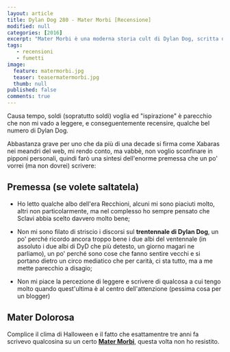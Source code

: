 ```yaml
---
layout: article
title: Dylan Dog 280 - Mater Morbi [Recensione]
modified: null
categories: [2016]
excerpt: "Mater Morbi è una moderna storia cult di Dylan Dog, scritta da Roberto Recchioni nel 2009...."
tags: 
   - recensioni
   - fumetti
image: 
  feature: matermorbi.jpg
  teaser: teasermatermorbi.jpg
  thumb: null
published: false
comments: true
---
```

Causa tempo, soldi (sopratutto soldi) voglia ed "ispirazione" è parecchio che non mi vado a leggere, e conseguentemente recensire, qualche bel numero di Dylan Dog.

Abbastanza grave per uno che da più di una decade si firma come Xabaras nei meandri del web, mi rendo conto, ma vabbè, non voglio sconfinare in pipponi personali, quindi farò una sintesi dell'enorme premessa che un po' vorrei (ma non dovrei) scrivere:

## Premessa (se volete saltatela)

- Ho letto qualche albo dell'era Recchioni, alcuni mi sono piaciuti molto, altri non particolarmente, ma nel complesso ho sempre pensato che Sclavi abbia scelto davvero molto bene;

- Non mi sono filato di striscio i discorsi sul **trentennale di Dylan Dog**, un po' perché ricordo ancora troppo bene i due albi del ventennale (in assoluto i due albi di DyD che più detesto, un giorno magari ne parliamo), un po' perché sono cose che fanno sentire vecchi e si portano dietro un circo mediatico che per carità, ci sta tutto, ma a me mette parecchio a disagio;

- Non mi piace la percezione di leggere e scrivere di qualcosa a cui tengo molto quando quest'ultima è al centro dell'attenzione (pessima cosa per un blogger)

## Mater Dolorosa

Complice il clima di Halloween e il fatto che esattamentre tre anni fa scrivevo qualcosina su un certo [**Mater Morbi**](), questa volta non ho resistito.